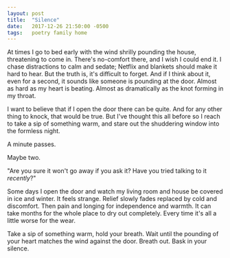 ```yaml
---
layout: post
title:  "Silence"
date:   2017-12-26 21:50:00 -0500
tags:   poetry family home
---
```


At times I go to bed early with the wind shrilly pounding the house, threatening to come in. There's no-comfort there, and I wish I could end it. I chase distractions to calm and sedate; Netflix and blankets should make it hard to hear. But the truth is,  it's difficult to forget. And if I think about it, even for a second, it sounds like someone is pounding at the door. Almost as hard as my heart is beating. Almost as dramatically as the knot forming in my throat.

I want to believe that if I open the door there can be quite. And for any other thing to knock, that would be true. But I've thought this all before so I reach to take a sip of something warm, and stare out the shuddering window into the formless night.

A minute passes.

Maybe two.

"Are you sure it won't go away if you ask it? Have you tried talking to it *recently*?"

Some days I open the door and watch my living room and house be covered in ice and winter. It feels strange. Relief slowly fades replaced by cold and discomfort. Then pain and longing for independence and warmth. It can take months for the whole place to dry out completely. Every time it's all a little worse for the wear.

Take a sip of something warm, hold your breath. Wait until the pounding of your heart matches the wind against the door. Breath out. Bask in your silence.
